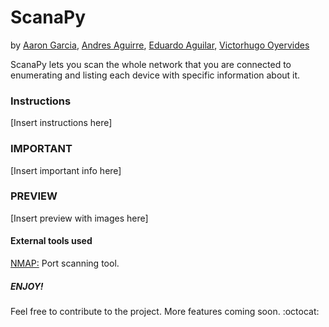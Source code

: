 # ScanaPy
by [Aaron Garcia](https://github.com/AaronGarcia97),
   [Andres Aguirre](),
   [Eduardo Aguilar](),
   [Victorhugo Oyervides]()

ScanaPy lets you scan the whole network that you are connected to enumerating
and listing each device with specific information about it.

### Instructions

[Insert instructions here]

### IMPORTANT

[Insert important info here]

### PREVIEW

[Insert preview with images here]

#### External tools used

[NMAP:](https://github.com/nmap/nmap) Port scanning tool.

##### ENJOY!

Feel free to contribute to the project. More features coming soon. :octocat:
